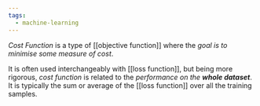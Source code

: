```yaml
---
tags:
  - machine-learning
---
```

*Cost Function* is a type of [[objective function]] where the *goal is to minimise some measure of cost*.

It is often used interchangeably with [[loss function]], but being more rigorous, *cost function* is related to the *performance on the **whole dataset***. It is typically the sum or average of the [[loss function]] over all the training samples.
